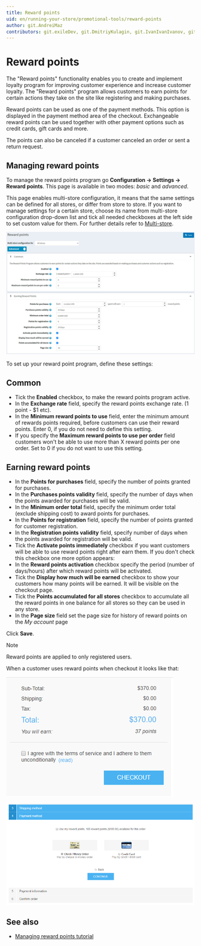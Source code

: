 ```yaml
---
title: Reward points
uid: en/running-your-store/promotional-tools/reward-points
author: git.AndreiMaz
contributors: git.exileDev, git.DmitriyKulagin, git.IvanIvanIvanov, git.mariannk
---
```


# Reward points

The "Reward points" functionality enables you to create and implement loyalty program for improving customer experience and increase customer loyalty. The "Reward points" program allows customers to earn points for certain actions they take on the site like registering and making purchases.

Reward points can be used as one of the payment methods. This option is displayed in the payment method area of the checkout. Exchangeable reward points can be used together with other payment options such as credit cards, gift cards and more.

The points can also be canceled if a customer canceled an order or sent a return request.

## Managing reward points

To manage the reward points program go **Configuration → Settings → Reward points**. This page is available in two modes: *basic* and *advanced*.

This page enables multi-store configuration, it means that the same settings can be defined for all stores, or differ from store to store. If you want to manage settings for a certain store, choose its name from multi-store configuration drop-down list and tick all needed checkboxes at the left side to set custom value for them. For further details refer to [Multi-store](xref:en/getting-started/advanced-configuration/multi-store).

![Reward points](_static/reward-points/settings.jpg)

To set up your reward point program, define these settings:

## Common
- Tick the **Enabled** checkbox, to make the reward points program active.
- In the **Exchange rate** field, specify the reward points exchange rate. (1 point - $1 etc).
- In the **Minimum reward points to use** field, enter the minimum amount of rewards points required, before customers can use their reward points. Enter 0, if you do not need to define this setting.
- If you specify the **Maximum reward points to use per order** field customers won't be able to use more than X reward points per one order. Set to 0 if you do not want to use this setting. 

## Earning reward points
- In the **Points for purchases** field, specify the number of points granted for purchases.
- In the **Purchases points validity** field, specify the number of days when the points awarded for purchases will be valid.
- In the **Minimum order total** field, specify the minimum order total (exclude shipping cost) to award points for purchases.
- In the **Points for registration** field, specify the number of points granted for customer registration.
- In the **Registration points validity** field, specify number of days when the points awarded for registration will be valid.
- Tick the **Activate points immediately** checkbox if you want customers will be able to use reward points right after earn them. If you don't check this checkbox one more option appears:
- In the **Reward points activation** checkbox specify the period (number of days/hours) after which reward points will be activated.
- Tick the **Display how much will be earned** checkbox to show your customers how many points will be earned. It will be visible on the checkout page.
- Tick the **Points accumulated for all stores** checkbox to accumulate all the reward points in one balance for all stores so they can be used in any store.
- In the **Page size** field set the page size for history of reward points on the *My account* page

Click **Save**.

> [!NOTE]
> 
> Reward points are applied to only registered users.

When a customer uses reward points when checkout it looks like that:

![reward_points_checkout](_static/reward-points/reward_will_earn.png)

![reward_points_checkout](_static/reward-points/reward_pints_checkout.png)

## See also

- [Managing reward points tutorial](https://www.youtube.com/watch?v=lE4-xDUKkd0&index=14&list=PLnL_aDfmRHwsbhj621A-RFb1KnzeFxYz4)
